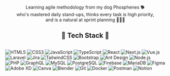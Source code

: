 
<div align="center">
  Learning agile methodology from my dog Phosphenes 🐕<br>
  who's mastered daily stand-ups, thinks every task is high priority,<br>
  and is a natural at sprint planning 🏃‍♀️✨
</div>

<div align="center">
  <h2>🎀 Tech Stack 🎀</h2>
</div>

<div style="display: flex; flex-wrap: wrap; justify-content: space-between; gap: 8px; align-items: center;">
  
  ![HTML5](https://img.shields.io/badge/HTML5-FFE4E1?style=for-the-badge&logo=html5&logoColor=FF69B4&labelColor=FFF0F5)
  ![CSS3](https://img.shields.io/badge/CSS3-E6E6FA?style=for-the-badge&logo=css3&logoColor=9370DB&labelColor=F8F8FF)
  ![JavaScript](https://img.shields.io/badge/JavaScript-FFFACD?style=for-the-badge&logo=javascript&logoColor=FFB6C1&labelColor=FFFFF0)
  ![TypeScript](https://img.shields.io/badge/TypeScript-E0E0F8?style=for-the-badge&logo=typescript&logoColor=7B68EE&labelColor=F5F5F5)
  ![React](https://img.shields.io/badge/React-FFE4F1?style=for-the-badge&logo=react&logoColor=FF69B4&labelColor=FFF5F5)
  ![Next.js](https://img.shields.io/badge/Next.js-FFF0F5?style=for-the-badge&logo=next.js&logoColor=FFB6C1&labelColor=FFFAFA)
  ![Vue.js](https://img.shields.io/badge/Vue.js-E6F3E6?style=for-the-badge&logo=vue.js&logoColor=90EE90&labelColor=F0FFF0)
  ![Laravel](https://img.shields.io/badge/Laravel-FFE4E4?style=for-the-badge&logo=laravel&logoColor=FF6B6B&labelColor=FFF5F5)
  ![Jira](https://img.shields.io/badge/Jira-E6E6FF?style=for-the-badge&logo=jira&logoColor=9370DB&labelColor=F5F5FF)
  ![TailwindCSS](https://img.shields.io/badge/Tailwind-E6F3FF?style=for-the-badge&logo=tailwind-css&logoColor=87CEEB&labelColor=F0F8FF)
  ![Bootstrap](https://img.shields.io/badge/Bootstrap-F3E6FF?style=for-the-badge&logo=bootstrap&logoColor=DDA0DD&labelColor=FAF0FF)
  ![Ant Design](https://img.shields.io/badge/Ant_Design-FFE6F0?style=for-the-badge&logo=ant-design&logoColor=FFB6C1&labelColor=FFF0F8)
  ![Node.js](https://img.shields.io/badge/Node.js-E8F5E8?style=for-the-badge&logo=node.js&logoColor=98D982&labelColor=F0FFF0)
  ![PHP](https://img.shields.io/badge/PHP-E6E6FA?style=for-the-badge&logo=php&logoColor=9370DB&labelColor=F5F5FF)
  ![GraphQL](https://img.shields.io/badge/GraphQL-FFE0F0?style=for-the-badge&logo=graphql&logoColor=FF69B4&labelColor=FFF8FD)
  ![MySQL](https://img.shields.io/badge/MySQL-E6F2FF?style=for-the-badge&logo=mysql&logoColor=87CEEB&labelColor=F0F8FF)
  ![PostgreSQL](https://img.shields.io/badge/PostgreSQL-F0E6FF?style=for-the-badge&logo=postgresql&logoColor=9370DB&labelColor=F8F0FF)
  ![Firebase](https://img.shields.io/badge/Firebase-FFF4E6?style=for-the-badge&logo=firebase&logoColor=FFAB00&labelColor=FFFAF0)
  ![MariaDB](https://img.shields.io/badge/MariaDB-FFE0E6?style=for-the-badge&logo=mariadb&logoColor=FF69B4&labelColor=FFF5F8)
  ![Figma](https://img.shields.io/badge/Figma-FFE6F0?style=for-the-badge&logo=figma&logoColor=FF69B4&labelColor=FFF0F8)
  ![Adobe XD](https://img.shields.io/badge/Adobe_XD-FFE6FF?style=for-the-badge&logo=adobe-xd&logoColor=FF69FF&labelColor=FFF0FF)
  ![Canva](https://img.shields.io/badge/Canva-E6F0FF?style=for-the-badge&logo=canva&logoColor=00C4CC&labelColor=F0F8FF)
  ![Blender](https://img.shields.io/badge/Blender-FFE6E6?style=for-the-badge&logo=blender&logoColor=FF6B6B&labelColor=FFF5F5)
  ![Git](https://img.shields.io/badge/Git-FFE0E6?style=for-the-badge&logo=git&logoColor=FF69B4&labelColor=FFF5F8)
  ![Docker](https://img.shields.io/badge/Docker-E6F0FF?style=for-the-badge&logo=docker&logoColor=87CEEB&labelColor=F0F8FF)
  ![Postman](https://img.shields.io/badge/Postman-FFE6E6?style=for-the-badge&logo=postman&logoColor=FF6B6B&labelColor=FFF5F5)
  ![Notion](https://img.shields.io/badge/Notion-FFE0F0?style=for-the-badge&logo=notion&logoColor=FF69B4&labelColor=FFF8FD)
  
</div>

